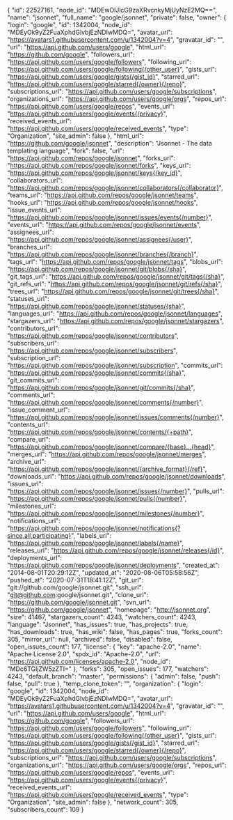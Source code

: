 {
  "id": 22527161,
  "node_id": "MDEwOlJlcG9zaXRvcnkyMjUyNzE2MQ==",
  "name": "jsonnet",
  "full_name": "google/jsonnet",
  "private": false,
  "owner": {
    "login": "google",
    "id": 1342004,
    "node_id": "MDEyOk9yZ2FuaXphdGlvbjEzNDIwMDQ=",
    "avatar_url": "https://avatars1.githubusercontent.com/u/1342004?v=4",
    "gravatar_id": "",
    "url": "https://api.github.com/users/google",
    "html_url": "https://github.com/google",
    "followers_url": "https://api.github.com/users/google/followers",
    "following_url": "https://api.github.com/users/google/following{/other_user}",
    "gists_url": "https://api.github.com/users/google/gists{/gist_id}",
    "starred_url": "https://api.github.com/users/google/starred{/owner}{/repo}",
    "subscriptions_url": "https://api.github.com/users/google/subscriptions",
    "organizations_url": "https://api.github.com/users/google/orgs",
    "repos_url": "https://api.github.com/users/google/repos",
    "events_url": "https://api.github.com/users/google/events{/privacy}",
    "received_events_url": "https://api.github.com/users/google/received_events",
    "type": "Organization",
    "site_admin": false
  },
  "html_url": "https://github.com/google/jsonnet",
  "description": "Jsonnet - The data templating language",
  "fork": false,
  "url": "https://api.github.com/repos/google/jsonnet",
  "forks_url": "https://api.github.com/repos/google/jsonnet/forks",
  "keys_url": "https://api.github.com/repos/google/jsonnet/keys{/key_id}",
  "collaborators_url": "https://api.github.com/repos/google/jsonnet/collaborators{/collaborator}",
  "teams_url": "https://api.github.com/repos/google/jsonnet/teams",
  "hooks_url": "https://api.github.com/repos/google/jsonnet/hooks",
  "issue_events_url": "https://api.github.com/repos/google/jsonnet/issues/events{/number}",
  "events_url": "https://api.github.com/repos/google/jsonnet/events",
  "assignees_url": "https://api.github.com/repos/google/jsonnet/assignees{/user}",
  "branches_url": "https://api.github.com/repos/google/jsonnet/branches{/branch}",
  "tags_url": "https://api.github.com/repos/google/jsonnet/tags",
  "blobs_url": "https://api.github.com/repos/google/jsonnet/git/blobs{/sha}",
  "git_tags_url": "https://api.github.com/repos/google/jsonnet/git/tags{/sha}",
  "git_refs_url": "https://api.github.com/repos/google/jsonnet/git/refs{/sha}",
  "trees_url": "https://api.github.com/repos/google/jsonnet/git/trees{/sha}",
  "statuses_url": "https://api.github.com/repos/google/jsonnet/statuses/{sha}",
  "languages_url": "https://api.github.com/repos/google/jsonnet/languages",
  "stargazers_url": "https://api.github.com/repos/google/jsonnet/stargazers",
  "contributors_url": "https://api.github.com/repos/google/jsonnet/contributors",
  "subscribers_url": "https://api.github.com/repos/google/jsonnet/subscribers",
  "subscription_url": "https://api.github.com/repos/google/jsonnet/subscription",
  "commits_url": "https://api.github.com/repos/google/jsonnet/commits{/sha}",
  "git_commits_url": "https://api.github.com/repos/google/jsonnet/git/commits{/sha}",
  "comments_url": "https://api.github.com/repos/google/jsonnet/comments{/number}",
  "issue_comment_url": "https://api.github.com/repos/google/jsonnet/issues/comments{/number}",
  "contents_url": "https://api.github.com/repos/google/jsonnet/contents/{+path}",
  "compare_url": "https://api.github.com/repos/google/jsonnet/compare/{base}...{head}",
  "merges_url": "https://api.github.com/repos/google/jsonnet/merges",
  "archive_url": "https://api.github.com/repos/google/jsonnet/{archive_format}{/ref}",
  "downloads_url": "https://api.github.com/repos/google/jsonnet/downloads",
  "issues_url": "https://api.github.com/repos/google/jsonnet/issues{/number}",
  "pulls_url": "https://api.github.com/repos/google/jsonnet/pulls{/number}",
  "milestones_url": "https://api.github.com/repos/google/jsonnet/milestones{/number}",
  "notifications_url": "https://api.github.com/repos/google/jsonnet/notifications{?since,all,participating}",
  "labels_url": "https://api.github.com/repos/google/jsonnet/labels{/name}",
  "releases_url": "https://api.github.com/repos/google/jsonnet/releases{/id}",
  "deployments_url": "https://api.github.com/repos/google/jsonnet/deployments",
  "created_at": "2014-08-01T20:29:12Z",
  "updated_at": "2020-08-06T05:58:56Z",
  "pushed_at": "2020-07-31T18:41:12Z",
  "git_url": "git://github.com/google/jsonnet.git",
  "ssh_url": "git@github.com:google/jsonnet.git",
  "clone_url": "https://github.com/google/jsonnet.git",
  "svn_url": "https://github.com/google/jsonnet",
  "homepage": "http://jsonnet.org",
  "size": 41467,
  "stargazers_count": 4243,
  "watchers_count": 4243,
  "language": "Jsonnet",
  "has_issues": true,
  "has_projects": true,
  "has_downloads": true,
  "has_wiki": false,
  "has_pages": true,
  "forks_count": 305,
  "mirror_url": null,
  "archived": false,
  "disabled": false,
  "open_issues_count": 177,
  "license": {
    "key": "apache-2.0",
    "name": "Apache License 2.0",
    "spdx_id": "Apache-2.0",
    "url": "https://api.github.com/licenses/apache-2.0",
    "node_id": "MDc6TGljZW5zZTI="
  },
  "forks": 305,
  "open_issues": 177,
  "watchers": 4243,
  "default_branch": "master",
  "permissions": {
    "admin": false,
    "push": false,
    "pull": true
  },
  "temp_clone_token": "",
  "organization": {
    "login": "google",
    "id": 1342004,
    "node_id": "MDEyOk9yZ2FuaXphdGlvbjEzNDIwMDQ=",
    "avatar_url": "https://avatars1.githubusercontent.com/u/1342004?v=4",
    "gravatar_id": "",
    "url": "https://api.github.com/users/google",
    "html_url": "https://github.com/google",
    "followers_url": "https://api.github.com/users/google/followers",
    "following_url": "https://api.github.com/users/google/following{/other_user}",
    "gists_url": "https://api.github.com/users/google/gists{/gist_id}",
    "starred_url": "https://api.github.com/users/google/starred{/owner}{/repo}",
    "subscriptions_url": "https://api.github.com/users/google/subscriptions",
    "organizations_url": "https://api.github.com/users/google/orgs",
    "repos_url": "https://api.github.com/users/google/repos",
    "events_url": "https://api.github.com/users/google/events{/privacy}",
    "received_events_url": "https://api.github.com/users/google/received_events",
    "type": "Organization",
    "site_admin": false
  },
  "network_count": 305,
  "subscribers_count": 109
}
